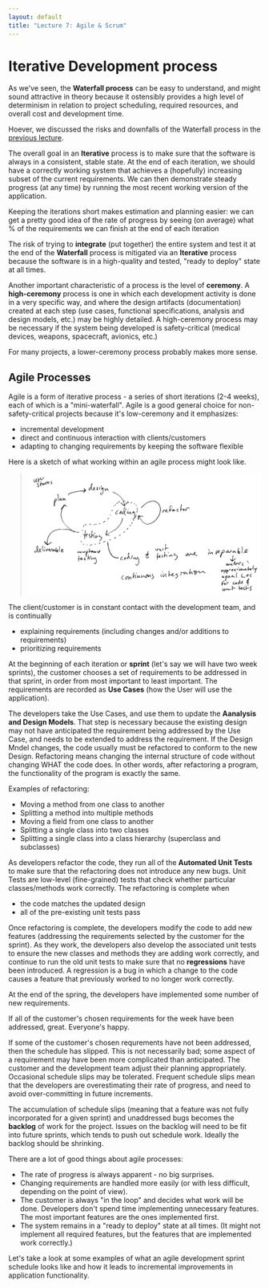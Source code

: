 ```yaml
---
layout: default
title: "Lecture 7: Agile & Scrum"
---
```


Iterative Development process
=============================
As we've seen, the **Waterfall process** can be easy to understand, and might sound attractive in theory because it ostensibly provides a high level of determinism in relation to project scheduling, required resources, and overall cost and development time.

Hoever, we discussed the risks and downfalls of the Waterfall process in the [previous lecture](lecture06.html).

The overall goal in an **Iterative** process is to make sure that the software is always in a consistent, stable state. At the end of each iteration, we should have a correctly working system that achieves a (hopefully) increasing subset of the current requirements.  We can then demonstrate steady progress (at any time) by running the most recent working version of the application.

Keeping the iterations short makes estimation and planning easier: we can get a pretty good idea of the rate of progress by seeing (on average) what % of the requirements we can finish at the end of each iteration

The risk of trying to **integrate** (put together) the entire system and test it at the end of the **Waterfall** process is mitigated via an **Iterative** process because the software is in a high-quality and tested, "ready to deploy" state at all times.

Another important characteristic of a process is the level of **ceremony**. A **high-ceremony** process is one in which each development activity is done in a very specific way, and where the design artifacts (documentation) created at each step (use cases, functional specifications, analysis and design models, etc.) may be highly detailed. A high-ceremony process may be necessary if the system being developed is safety-critical (medical devices, weapons, spacecraft, avionics, etc.)

For many projects, a lower-ceremony process probably makes more sense.

Agile Processes
---------------

Agile is a form of iterative process - a series of short iterations (2-4 weeks), each of which is a "mini-waterfall".  Agile is a good general choice for non-safety-critical projects because it's low-ceremony and it emphasizes:

-   incremental development
-   direct and continuous interaction with clients/customers
-   adapting to changing requirements by keeping the software flexible

Here is a sketch of what working within an agile process might look like.

> <img style="width: 700px;" src="figures/xpProcess.png" />

The client/customer is in constant contact with the development team, and is continually

-   explaining requirements (including changes and/or additions to requirements)
-   prioritizing requirements

At the beginning of each iteration or **sprint** (let's say we will have two week sprints), the customer chooses a set of requirements to be addressed in that sprint, in order from most important to least important. The requirements are recorded as **Use Cases** (how the User will use the application).

The developers take the Use Cases, and use them to update the **Aanalysis and Design Models**. That step is necessary because the existing design may not have anticipated the requirement being addressed by the Use Case, and needs to be extended to address the requirement. If the Design Mndel changes, the code usually must be refactored to conform to the new Design. Refactoring means changing the internal structure of code without changing WHAT the code does. In other words, after refactoring a program, the functionality of the program is exactly the same.

Examples of refactoring:

-   Moving a method from one class to another
-	Splitting a method into multiple methods
-   Moving a field from one class to another
-   Splitting a single class into two classes
-   Splitting a single class into a class hierarchy (superclass and subclasses)

As developers refactor the code, they run all of the **Automated Unit Tests** to make sure that the refactoring does not introduce any new bugs. Unit Tests are low-level (fine-grained) tests that check whether particular classes/methods work correctly. The refactoring is complete when

-   the code matches the updated design
-   all of the pre-existing unit tests pass

Once refactoring is complete, the developers modify the code to add new features (addressing the requirements selected by the customer for the sprint). As they work, the developers also develop the associated unit tests to ensure the new classes and methods they are adding work correctly, and continue to run the old unit tests to make sure that no **regressions** have been introduced. A regression is a bug in which a change to the code causes a feature that previously worked to no longer work correctly.

At the end of the spring, the developers have implemented some number of new requirements.

If all of the customer's chosen requirements for the week have been addressed, great. Everyone's happy.

If some of the customer's chosen requrements have not been addressed, then the schedule has slipped. This is not necessarily bad; some aspect of a requirement may have been more complicated than anticipated. The customer and the development team adjust their planning appropriately. Occasional schedule slips may be tolerated. Frequent schedule slips mean that the developers are overestimating their rate of progress, and need to avoid over-committing in future increments.

The accumulation of schedule slips (meaning that a feature was not fully incorporated for a given sprint) and unaddressed bugs becomes the **backlog** of work for the project.  Issues on the backlog will need to be fit into future sprints, which tends to push out schedule work.  Ideally the backlog should be shrinking.

There are a lot of good things about agile processes:

-   The rate of progress is always apparent - no big surprises.
-   Changing requirements are handled more easily (or with less difficult, depending on the point of view).
-   The customer is always "in the loop" and decides what work will be done. Developers don't spend time implementing unnecessary features. The most important features are the ones implemented first.
-   The system remains in a "ready to deploy" state at all times. (It might not implement all required features, but the features that are implemented work correctly.)

Let's take a look at some examples of what an agile development sprint schedule looks like and how it leads to incremental improvements in application functionality.